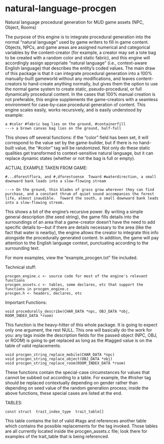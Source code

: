 # natural-language-procgen
Natural language procedural generation for MUD game assets (NPC, Object, Rooms)

The purpose of this engine is to integrate procedural generation into the normal “natural language” used by game writers to fill in game content.  Objects, NPCs, and game areas are assigned numerical and categorical variables by the content-creator (for example, a creator may set a tote bag to be created with a random color and static fabric), and this engine will accordingly assign appropriate “natural language” (i.e., context-aware English language) that describes the entity’s coded values.  The main draw of this package is that it can integrate procedural generation into a 100% manually-built gameworld without any modifications, and leaves content-creators to hand-create anything normally, but gives them the option to use the normal game system to create static, pseudo-procedural, or full dynamically procedural content.  In the cases that 100% manual creation is not preferable, this engine supplements the game-creators with a seamless environment for case-by-case procedural generation of content.  This engine scales easily, works recursively, and is easily understood by example:

	a #color #fabric bag lies on the ground, #containerfill
	---> a brown canvas bag lies on the ground, half-full

This shows off several functions: if the “color” field has been set, it will correspond to the value set by the game-builder, but if there is no hand-built value, the “#color” tag will be randomized.  Not only do these static qualities get transformed to context-sensitive natural language, but it can replace dynamic states (whether or not the bag is full or empty). 

ACTUAL EXAMPLE TAKEN FROM GAME:

	#...dforestflora, and #,dforestsense  Toward #waterdirection, a small downward bank leads into a slow-flowing stream
  
	---> On the ground, thin blades of grass grow wherever they can find purchase, and a constant thrum of quiet sound accompanies the forest life, almost inaudible.  Toward the south, a small downward bank leads into a slow-flowing stream.

This shows a bit of the engine’s recursive power.  By writing a simple general description (the seed string), the game fills details into the surroundings of an area that a game-creator doesn’t have the need to add specific details to—but if there are details necessary to the area (like the fact that water is nearby), the engine allows the creator to integrate this info alongside the procedurally generated content.  In addition, the game will pay attention to the English language context, punctuating according to the surrounding text.

For more examples, view the “example_procgen.txt” file included.

Technical stuff:

	procgen_engine.c <- source code for most of the engine's relevant functions
	procgen_assets.c <- tables, some declares, etc that support the functions in procgen_engine.c
	procgen.h <- headers, declares, etc

Important Functions:

	void procedurally_describe(CHAR_DATA *npc, OBJ_DATA *obj, ROOM_INDEX_DATA *room)

This function is the heavy-hitter of this whole package.  It is going to expect only one argument, the rest NULL.  This one will basically do the work for you: any tags inside the description fields for the passed object (NPC, OBJ, or ROOM) is going to get replaced as long as the #tagged value is on the table of valid replacements.

	void procgen_string_replace_mobile(CHAR_DATA *npc)
	void procgen_string_replace_object(OBJ_DATA *obj)
	void procgen_string_replace_room(ROOM_INDEX_DATA *room)

These functions contain the special-case circumstances for values that cannot be subbed out according to a table.  For example, the #hisher tag should be replaced contextually depending on gender rather than depending on seed value of the random generation process; inside the above functions, these special cases are listed at the end.

TABLES:

	const struct  trait_index_type  trait_table[]

This table contains the list of valid #tags and references another table which contains the possible replacements for the tag invoked.  Those tables are all currently located inside the procgen_assets.c file; look there for examples of the trait_table that is being referenced.


